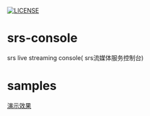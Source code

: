 [![LICENSE](https://img.shields.io/badge/license-Anti%20996-blue.svg)](https://github.com/996icu/996.ICU/blob/master/LICENSE)
# srs-console
srs live streaming console( srs流媒体服务控制台)

# samples
[演示效果](http://eguid.cc:8080/#/connect?host=eguid.cc&port=1985)
